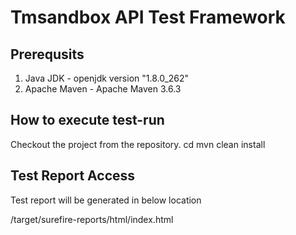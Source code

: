 # Tmsandbox API Test Framework

## Prerequsits
1. Java JDK - openjdk version "1.8.0_262"
2. Apache Maven - Apache Maven 3.6.3

## How to execute test-run

Checkout the project from the repository.
cd <project-dir>
mvn clean install

## Test Report Access
Test report will be generated in below location
  
<project-dir>/target/surefire-reports/html/index.html


